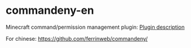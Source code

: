 # commandeny-en
Minecraft command/permission management plugin: [Plugin description](https://www.spigotmc.org/resources/commandeny-command-deny-plugin.8755/)

For chinese: https://github.com/ferrinweb/commandeny/

